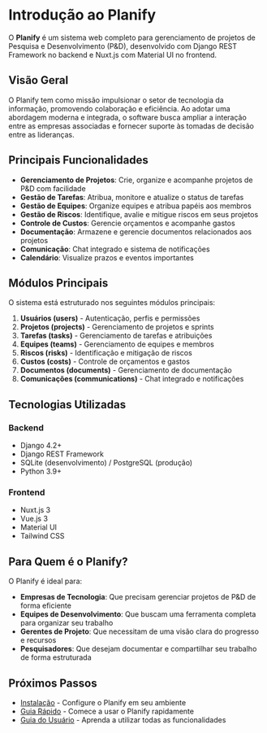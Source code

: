 # Introdução ao Planify

O **Planify** é um sistema web completo para gerenciamento de projetos de Pesquisa e Desenvolvimento (P&D), desenvolvido com Django REST Framework no backend e Nuxt.js com Material UI no frontend.

## Visão Geral

O Planify tem como missão impulsionar o setor de tecnologia da informação, promovendo colaboração e eficiência. Ao adotar uma abordagem moderna e integrada, o software busca ampliar a interação entre as empresas associadas e fornecer suporte às tomadas de decisão entre as lideranças.

## Principais Funcionalidades

- **Gerenciamento de Projetos**: Crie, organize e acompanhe projetos de P&D com facilidade
- **Gestão de Tarefas**: Atribua, monitore e atualize o status de tarefas
- **Gestão de Equipes**: Organize equipes e atribua papéis aos membros
- **Gestão de Riscos**: Identifique, avalie e mitigue riscos em seus projetos
- **Controle de Custos**: Gerencie orçamentos e acompanhe gastos
- **Documentação**: Armazene e gerencie documentos relacionados aos projetos
- **Comunicação**: Chat integrado e sistema de notificações
- **Calendário**: Visualize prazos e eventos importantes

## Módulos Principais

O sistema está estruturado nos seguintes módulos principais:

1. **Usuários (users)** - Autenticação, perfis e permissões
2. **Projetos (projects)** - Gerenciamento de projetos e sprints
3. **Tarefas (tasks)** - Gerenciamento de tarefas e atribuições
4. **Equipes (teams)** - Gerenciamento de equipes e membros
5. **Riscos (risks)** - Identificação e mitigação de riscos
6. **Custos (costs)** - Controle de orçamentos e gastos
7. **Documentos (documents)** - Gerenciamento de documentação
8. **Comunicações (communications)** - Chat integrado e notificações

## Tecnologias Utilizadas

### Backend
- Django 4.2+
- Django REST Framework
- SQLite (desenvolvimento) / PostgreSQL (produção)
- Python 3.9+

### Frontend
- Nuxt.js 3
- Vue.js 3
- Material UI
- Tailwind CSS

## Para Quem é o Planify?

O Planify é ideal para:

- **Empresas de Tecnologia**: Que precisam gerenciar projetos de P&D de forma eficiente
- **Equipes de Desenvolvimento**: Que buscam uma ferramenta completa para organizar seu trabalho
- **Gerentes de Projeto**: Que necessitam de uma visão clara do progresso e recursos
- **Pesquisadores**: Que desejam documentar e compartilhar seu trabalho de forma estruturada

## Próximos Passos

- [Instalação](/docs/getting-started/installation) - Configure o Planify em seu ambiente
- [Guia Rápido](/docs/getting-started/quick-start) - Comece a usar o Planify rapidamente
- [Guia do Usuário](/docs/user-guide/overview) - Aprenda a utilizar todas as funcionalidades
